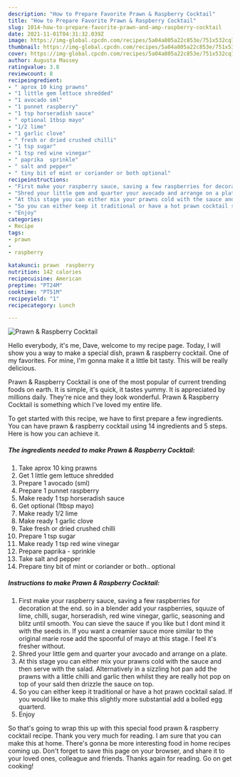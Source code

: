 ```yaml
---
description: "How to Prepare Favorite Prawn & Raspberry Cocktail"
title: "How to Prepare Favorite Prawn & Raspberry Cocktail"
slug: 1014-how-to-prepare-favorite-prawn-and-amp-raspberry-cocktail
date: 2021-11-01T04:31:32.039Z
image: https://img-global.cpcdn.com/recipes/5a04a805a22c853e/751x532cq70/prawn-raspberry-cocktail-recipe-main-photo.jpg
thumbnail: https://img-global.cpcdn.com/recipes/5a04a805a22c853e/751x532cq70/prawn-raspberry-cocktail-recipe-main-photo.jpg
cover: https://img-global.cpcdn.com/recipes/5a04a805a22c853e/751x532cq70/prawn-raspberry-cocktail-recipe-main-photo.jpg
author: Augusta Massey
ratingvalue: 3.8
reviewcount: 8
recipeingredient:
- " aprox 10 king prawns"
- "1 little gem lettuce shredded"
- "1 avocado sml"
- "1 punnet raspberry"
- "1 tsp horseradish sauce"
- " optional 1tbsp mayo"
- "1/2 lime"
- "1 garlic clove"
- " fresh or dried crushed chilli"
- "1 tsp sugar"
- "1 tsp red wine vinegar"
- " paprika  sprinkle"
- " salt and pepper"
- " tiny bit of mint or coriander or both optional"
recipeinstructions:
- "First make your raspberry sauce, saving a few raspberries for decoration at the end. so in a blender add your raspberries, squuze of lime, chilli, sugar, horseradish, red wine vinegar, garlic, seasoning and blitz until smooth. You can sieve the sauce if you like but I dont mind it with the seeds in. If you want a creamier sauce more similar to the original marie rose add the spoonful of mayo at this stage. I feel it&#39;s fresher without."
- "Shred your little gem and quarter your avocado and arrange on a plate."
- "At this stage you can either mix your prawns cold with the sauce and then serve with the salad. Alternatively in a sizzling hot pan add the prawns with a little chilli and garlic then whilst they are really hot pop on top of your sald then drizzle the sauce on top."
- "So you can either keep it traditional or have a hot prawn cocktail salad. If you would like to make this slightly more substantial add a boiled egg quarterd."
- "Enjoy"
categories:
- Recipe
tags:
- prawn
- 
- raspberry

katakunci: prawn  raspberry 
nutrition: 142 calories
recipecuisine: American
preptime: "PT24M"
cooktime: "PT51M"
recipeyield: "1"
recipecategory: Lunch

---
```



![Prawn & Raspberry Cocktail](https://img-global.cpcdn.com/recipes/5a04a805a22c853e/751x532cq70/prawn-raspberry-cocktail-recipe-main-photo.jpg)

Hello everybody, it's me, Dave, welcome to my recipe page. Today, I will show you a way to make a special dish, prawn & raspberry cocktail. One of my favorites. For mine, I'm gonna make it a little bit tasty. This will be really delicious.

Prawn & Raspberry Cocktail is one of the most popular of current trending foods on earth. It is simple, it's quick, it tastes yummy. It is appreciated by millions daily. They're nice and they look wonderful. Prawn & Raspberry Cocktail is something which I've loved my entire life.




To get started with this recipe, we have to first prepare a few ingredients. You can have prawn & raspberry cocktail using 14 ingredients and 5 steps. Here is how you can achieve it.

<!--inarticleads1-->

##### The ingredients needed to make Prawn & Raspberry Cocktail:

1. Take  aprox 10 king prawns
1. Get 1 little gem lettuce shredded
1. Prepare 1 avocado (sml)
1. Prepare 1 punnet raspberry
1. Make ready 1 tsp horseradish sauce
1. Get  optional (1tbsp mayo)
1. Make ready 1/2 lime
1. Make ready 1 garlic clove
1. Take  fresh or dried crushed chilli
1. Prepare 1 tsp sugar
1. Make ready 1 tsp red wine vinegar
1. Prepare  paprika - sprinkle
1. Take  salt and pepper
1. Prepare  tiny bit of mint or coriander or both.. optional




<!--inarticleads2-->

##### Instructions to make Prawn & Raspberry Cocktail:

1. First make your raspberry sauce, saving a few raspberries for decoration at the end. so in a blender add your raspberries, squuze of lime, chilli, sugar, horseradish, red wine vinegar, garlic, seasoning and blitz until smooth. You can sieve the sauce if you like but I dont mind it with the seeds in. If you want a creamier sauce more similar to the original marie rose add the spoonful of mayo at this stage. I feel it&#39;s fresher without.
1. Shred your little gem and quarter your avocado and arrange on a plate.
1. At this stage you can either mix your prawns cold with the sauce and then serve with the salad. Alternatively in a sizzling hot pan add the prawns with a little chilli and garlic then whilst they are really hot pop on top of your sald then drizzle the sauce on top.
1. So you can either keep it traditional or have a hot prawn cocktail salad. If you would like to make this slightly more substantial add a boiled egg quarterd.
1. Enjoy




So that's going to wrap this up with this special food prawn & raspberry cocktail recipe. Thank you very much for reading. I am sure that you can make this at home. There's gonna be more interesting food in home recipes coming up. Don't forget to save this page on your browser, and share it to your loved ones, colleague and friends. Thanks again for reading. Go on get cooking!
